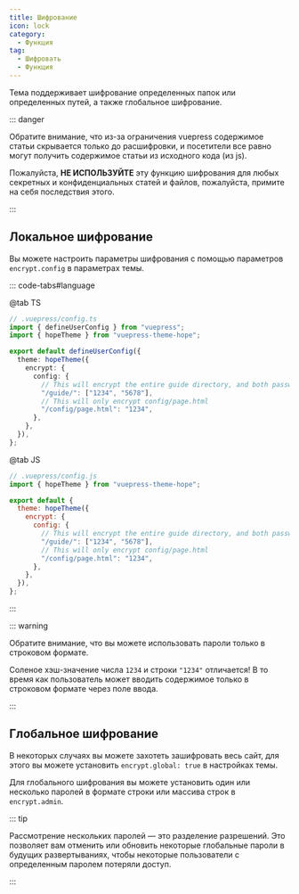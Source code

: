 ```yaml
---
title: Шифрование
icon: lock
category:
  - Функция
tag:
  - Шифровать
  - Функция
---
```


Тема поддерживает шифрование определенных папок или определенных путей, а также глобальное шифрование.

::: danger

Обратите внимание, что из-за ограничения vuepress содержимое статьи скрывается только до расшифровки, и посетители все равно могут получить содержимое статьи из исходного кода (из js).

Пожалуйста, **НЕ ИСПОЛЬЗУЙТЕ** эту функцию шифрования для любых секретных и конфиденциальных статей и файлов, пожалуйста, примите на себя последствия этого.

:::

<!-- more -->

## Локальное шифрование

Вы можете настроить параметры шифрования с помощью параметров `encrypt.config` в параметрах темы.

::: code-tabs#language

@tab TS

```ts
// .vuepress/config.ts
import { defineUserConfig } from "vuepress";
import { hopeTheme } from "vuepress-theme-hope";

export default defineUserConfig({
  theme: hopeTheme({
    encrypt: {
      config: {
        // This will encrypt the entire guide directory, and both passwords are available
        "/guide/": ["1234", "5678"],
        // This will only encrypt config/page.html
        "/config/page.html": "1234",
      },
    },
  }),
};
```

@tab JS

```js
// .vuepress/config.js
import { hopeTheme } from "vuepress-theme-hope";

export default {
  theme: hopeTheme({
    encrypt: {
      config: {
        // This will encrypt the entire guide directory, and both passwords are available
        "/guide/": ["1234", "5678"],
        // This will only encrypt config/page.html
        "/config/page.html": "1234",
      },
    },
  }),
};
```

:::

::: warning

Обратите внимание, что вы можете использовать пароли только в строковом формате.

Соленое хэш-значение числа `1234` и строки `"1234"` отличается! В то время как пользователь может вводить содержимое только в строковом формате через поле ввода.

:::

## Глобальное шифрование

В некоторых случаях вы можете захотеть зашифровать весь сайт, для этого вы можете установить `encrypt.global: true` в настройках темы.

Для глобального шифрования вы можете установить один или несколько паролей в формате строки или массива строк в `encrypt.admin`.

::: tip

Рассмотрение нескольких паролей — это разделение разрешений. Это позволяет вам отменить или обновить некоторые глобальные пароли в будущих развертываниях, чтобы некоторые пользователи с определенным паролем потеряли доступ.

:::
